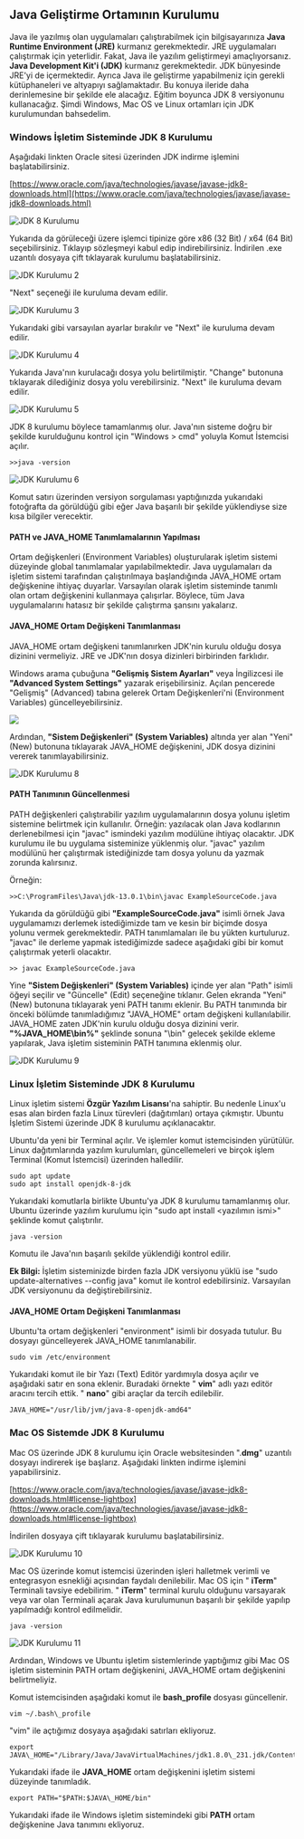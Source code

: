 ## Java Geliştirme Ortamının Kurulumu

Java ile yazılmış olan uygulamaları çalıştırabilmek için bilgisayarınıza **Java Runtime Environment (JRE)** kurmanız gerekmektedir. JRE uygulamaları çalıştırmak için yeterlidir. Fakat, Java ile yazılım geliştirmeyi amaçlıyorsanız. **Java Development Kit&#39;i (JDK)** kurmanız gerekmektedir. JDK bünyesinde JRE&#39;yi de içermektedir. Ayrıca Java ile geliştirme yapabilmeniz için gerekli kütüphaneleri ve altyapıyı sağlamaktadır. Bu konuya ileride daha derinlemesine bir şekilde ele alacağız. Eğitim boyunca JDK 8 versiyonunu kullanacağız. Şimdi Windows, Mac OS ve Linux ortamları için JDK kurulumundan bahsedelim.

### Windows İşletim Sisteminde JDK 8 Kurulumu

Aşağıdaki linkten Oracle sitesi üzerinden JDK indirme işlemini başlatabilirsiniz.

[https://www.oracle.com/java/technologies/javase/javase-jdk8-downloads.html](https://www.oracle.com/java/technologies/javase/javase-jdk8-downloads.html)

![JDK 8 Kurulumu](https://github.com/Kodluyoruz/taskforce/blob/main/java/java-101/java-geli%C5%9Ftirme-ortaminin-kurulumu/figures/JDK-8-Kurulumu.png?raw=true) 

Yukarıda da görüleceği üzere işlemci tipinize göre x86 (32 Bit) / x64 (64 Bit) seçebilirsiniz. Tıklayıp sözleşmeyi kabul edip indirebilirsiniz. İndirilen .exe uzantılı dosyaya çift tıklayarak kurulumu başlatabilirsiniz.

![JDK Kurulumu 2 ](https://github.com/Kodluyoruz/taskforce/blob/main/java/java-101/java-geli%C5%9Ftirme-ortaminin-kurulumu/figures/jdk-kurulumu-2.jpg)



&quot;Next&quot; seçeneği ile kuruluma devam edilir.

![JDK Kurulumu 3 ](https://github.com/Kodluyoruz/taskforce/blob/main/java/java-101/java-geli%C5%9Ftirme-ortaminin-kurulumu/figures/jdk-kurulumu-3.jpg)

Yukarıdaki gibi varsayılan ayarlar bırakılır ve &quot;Next&quot; ile kuruluma devam edilir.

![JDK Kurulumu 4 ](https://github.com/Kodluyoruz/taskforce/blob/main/java/java-101/java-geli%C5%9Ftirme-ortaminin-kurulumu/figures/jdk-kurulumu-4.jpg)

Yukarıda Java&#39;nın kurulacağı dosya yolu belirtilmiştir. &quot;Change&quot; butonuna tıklayarak dilediğiniz dosya yolu verebilirsiniz. &quot;Next&quot; ile kuruluma devam edilir.

![JDK Kurulumu 5 ](https://github.com/Kodluyoruz/taskforce/blob/main/java/java-101/java-geli%C5%9Ftirme-ortaminin-kurulumu/figures/jdk-kurulumu-5.jpg)

JDK 8 kurulumu böylece tamamlanmış olur. Java&#39;nın sisteme doğru bir şekilde kurulduğunu kontrol için &quot;Windows > cmd&quot; yoluyla Komut İstemcisi açılır.

```terminal
>>java -version
```

![JDK Kurulumu 6](https://github.com/Kodluyoruz/taskforce/blob/main/java/java-101/java-geli%C5%9Ftirme-ortaminin-kurulumu/figures/jdk-kurulumu-6.jpg)

Komut satırı üzerinden versiyon sorgulaması yaptığınızda yukarıdaki fotoğrafta da görüldüğü gibi eğer Java başarılı bir şekilde yüklendiyse size kısa bilgiler verecektir.



#### PATH ve JAVA\_HOME Tanımlamalarının Yapılması

Ortam değişkenleri (Environment Variables) oluşturularak işletim sistemi düzeyinde global tanımlamalar yapılabilmektedir. Java uygulamaları da işletim sistemi tarafından çalıştırılmaya başlandığında JAVA\_HOME ortam değişkenine ihtiyaç duyarlar. Varsayılan olarak işletim sisteminde tanımlı olan ortam değişkenini kullanmaya çalışırlar. Böylece, tüm Java uygulamalarını hatasız bir şekilde çalıştırma şansını yakalarız.



#### JAVA\_HOME Ortam Değişkeni Tanımlanması

JAVA\_HOME ortam değişkeni tanımlanırken JDK&#39;nin kurulu olduğu dosya dizinini vermeliyiz. JRE ve JDK&#39;nın dosya dizinleri birbirinden farklıdır.

Windows arama çubuğuna **&quot;Gelişmiş Sistem Ayarları&quot;** veya İngilizcesi ile **&quot;Advanced System Settings&quot;** yazarak erişebilirsiniz. Açılan pencerede &quot;Gelişmiş&quot; (Advanced) tabına gelerek Ortam Değişkenleri&#39;ni (Environment Variables) güncelleyebilirsiniz.

![](https://github.com/Kodluyoruz/taskforce/blob/main/java/java-101/java-geli%C5%9Ftirme-ortaminin-kurulumu/figures/jdk-kurulumu-7.jpg)

Ardından, **&quot;Sistem Değişkenleri&quot; (System Variables)** altında yer alan &quot;Yeni&quot; (New) butonuna tıklayarak JAVA\_HOME değişkenini, JDK dosya dizinini vererek tanımlayabilirsiniz.

![JDK Kurulumu 8](https://github.com/Kodluyoruz/taskforce/blob/main/java/java-101/java-geli%C5%9Ftirme-ortaminin-kurulumu/figures/jdk-kurulumu-8.jpg)

#### PATH Tanımının Güncellenmesi

PATH değişkenleri çalıştırabilir yazılım uygulamalarının dosya yolunu işletim sistemine belirtmek için kullanılır. Örneğin: yazılacak olan Java kodlarının derlenebilmesi için &quot;javac&quot; ismindeki yazılım modülüne ihtiyaç olacaktır. JDK kurulumu ile bu uygulama sisteminize yüklenmiş olur. &quot;javac&quot; yazılım modülünü her çalıştırmak istediğinizde tam dosya yolunu da yazmak zorunda kalırsınız.

Örneğin:

```terminal
>>C:\ProgramFiles\Java\jdk-13.0.1\bin\javac ExampleSourceCode.java
```


Yukarıda da görüldüğü gibi **&quot;ExampleSourceCode.java&quot;** isimli örnek Java uygulamamızı derlemek istediğimizde tam ve kesin bir biçimde dosya yolunu vermek gerekmektedir. PATH tanımlamaları ile bu yükten kurtuluruz. &quot;javac&quot; ile derleme yapmak istediğimizde sadece aşağıdaki gibi bir komut çalıştırmak yeterli olacaktır.


```terminal
>> javac ExampleSourceCode.java
```


Yine **&quot;Sistem Değişkenleri&quot; (System Variables)** içinde yer alan &quot;Path&quot; isimli öğeyi seçilir ve &quot;Güncelle&quot; (Edit) seçeneğine tıklanır. Gelen ekranda &quot;Yeni&quot; (New) butonuna tıklayarak yeni PATH tanımı eklenir. Bu PATH tanımında bir önceki bölümde tanımladığımız &quot;JAVA\_HOME&quot; ortam değişkeni kullanılabilir. JAVA\_HOME zaten JDK&#39;nin kurulu olduğu dosya dizinini verir. **&quot;%JAVA\_HOME\bin%&quot;** şeklinde sonuna &quot;\bin&quot; gelecek şekilde ekleme yapılarak, Java işletim sisteminin PATH tanımına eklenmiş olur.

![JDK Kurulumu 9](https://github.com/Kodluyoruz/taskforce/blob/main/java/java-101/java-geli%C5%9Ftirme-ortaminin-kurulumu/figures/jdk-kurulumu-9.jpg)

### Linux İşletim Sisteminde JDK 8 Kurulumu

Linux işletim sistemi **Özgür Yazılım Lisansı**&#39;na sahiptir. Bu nedenle Linux&#39;u esas alan birden fazla Linux türevleri (dağıtımları) ortaya çıkmıştır. Ubuntu İşletim Sistemi üzerinde JDK 8 kurulumu açıklanacaktır.

Ubuntu&#39;da yeni bir Terminal açılır. Ve işlemler komut istemcisinden yürütülür. Linux dağıtımlarında yazılım kurulumları, güncellemeleri ve birçok işlem Terminal (Komut İstemcisi) üzerinden halledilir.

```terminal
sudo apt update
sudo apt install openjdk-8-jdk
```

Yukarıdaki komutlarla birlikte Ubuntu&#39;ya JDK 8 kurulumu tamamlanmış olur. Ubuntu üzerinde yazılım kurulumu için &quot;sudo apt install <yazılımın ismi>&quot; şeklinde komut çalıştırılır.

```terminal
java -version
```

Komutu ile Java&#39;nın başarılı şekilde yüklendiği kontrol edilir.

**Ek Bilgi:** İşletim sisteminizde birden fazla JDK versiyonu yüklü ise &quot;sudo update-alternatives --config java&quot; komut ile kontrol edebilirsiniz. Varsayılan JDK versiyonunu da değiştirebilirsiniz.

#### JAVA\_HOME Ortam Değişkeni Tanımlanması

Ubuntu&#39;ta ortam değişkenleri &quot;environment&quot; isimli bir dosyada tutulur. Bu dosyayı güncelleyerek JAVA\_HOME tanımlanabilir.

```terminal
sudo vim /etc/environment
```

Yukarıdaki komut ile bir Yazı (Text) Editör yardımıyla dosya açılır ve aşağıdaki satır en sona eklenir. Buradaki örnekte &quot; **vim**&quot; adlı yazı editör aracını tercih ettik. &quot; **nano**&quot; gibi araçlar da tercih edilebilir.

```terminal
JAVA_HOME="/usr/lib/jvm/java-8-openjdk-amd64"
```



### Mac OS Sistemde JDK 8 Kurulumu

Mac OS üzerinde JDK 8 kurulumu için Oracle websitesinden &quot;.**dmg**&quot; uzantılı dosyayı indirerek işe başlarız. Aşağıdaki linkten indirme işlemini yapabilirsiniz.

[https://www.oracle.com/java/technologies/javase/javase-jdk8-downloads.html#license-lightbox](https://www.oracle.com/java/technologies/javase/javase-jdk8-downloads.html#license-lightbox)

İndirilen dosyaya çift tıklayarak kurulumu başlatabilirsiniz.

![JDK Kurulumu 10](https://github.com/Kodluyoruz/taskforce/blob/main/java/java-101/java-geli%C5%9Ftirme-ortaminin-kurulumu/figures/jdk-kurulumu-10.jpg)

Mac OS üzerinde komut istemcisi üzerinden işleri halletmek verimli ve entegrasyon esnekliği açısından faydalı denilebilir. Mac OS için &quot; **iTerm**&quot; Terminali tavsiye edebilirim. &quot; **iTerm**&quot; terminal kurulu olduğunu varsayarak veya var olan Terminali açarak Java kurulumunun başarılı bir şekilde yapılıp yapılmadığı kontrol edilmelidir.

```terminal
java -version
```

![JDK Kurulumu 11](https://github.com/Kodluyoruz/taskforce/blob/main/java/java-101/java-geli%C5%9Ftirme-ortaminin-kurulumu/figures/jdk-kurulumu-11.jpg)

Ardından, Windows ve Ubuntu işletim sistemlerinde yaptığımız gibi Mac OS işletim sisteminin PATH ortam değişkenini, JAVA\_HOME ortam değişkenini belirtmeliyiz.

Komut istemcisinden aşağıdaki komut ile **bash\_profile** dosyası güncellenir.

```terminal
vim ~/.bash\_profile
```

&quot;vim&quot; ile açtığımız dosyaya aşağıdaki satırları ekliyoruz.

```terminal
export 
JAVA\_HOME="/Library/Java/JavaVirtualMachines/jdk1.8.0\_231.jdk/Contents/Home"
```

Yukarıdaki ifade ile **JAVA\_HOME** ortam değişkenini işletim sistemi düzeyinde tanımladık.

```terminal
export PATH="$PATH:$JAVA\_HOME/bin"
```

Yukarıdaki ifade ile Windows işletim sistemindeki gibi **PATH** ortam değişkenine Java tanımını ekliyoruz.
